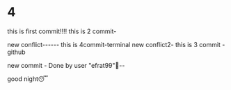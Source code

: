 # 4
this is first commit!!!!
this is 2 commit-

new conflict------ this is 4commit-terminal
new conflict2- this is 3 commit -github

new commit - Done by user "efrat99"👑--


good night😴
